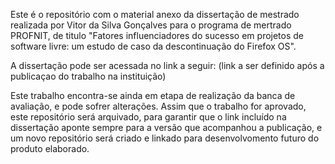 Este é o repositório com o material anexo da dissertação de mestrado realizada por Vitor da Silva Gonçalves para o programa de mertrado PROFNIT, de titulo "Fatores influenciadores do sucesso em projetos de software livre: um estudo de caso da descontinuação do Firefox OS".

A dissertação pode ser acessada no link a seguir:
(link a ser definido após a publicaçao do trabalho na instituição)

Este trabalho encontra-se ainda em etapa de realização da banca de avaliação, e pode sofrer alterações. Assim que o trabalho for aprovado, este repositório será arquivado, para garantir que o link incluído na dissertação aponte sempre para a versão que acompanhou a publicação, e um novo repositório será criado e linkado para desenvolvomento futuro do produto elaborado.
